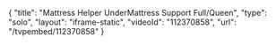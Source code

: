 {
    "title": "Mattress Helper UnderMattress Support Full\/Queen",
    "type": "solo",
    "layout": "iframe-static",
    "videoId": "112370858",
    "url": "\/tvpembed\/112370858"
}